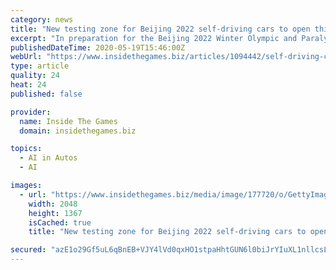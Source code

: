 ```yaml
---
category: news
title: "New testing zone for Beijing 2022 self-driving cars to open this month"
excerpt: "In preparation for the Beijing 2022 Winter Olympic and Paralympic Games, driverless cars are set to begin transporting passengers in a fresh test"
publishedDateTime: 2020-05-19T15:46:00Z
webUrl: "https://www.insidethegames.biz/articles/1094442/self-driving-cars"
type: article
quality: 24
heat: 24
published: false

provider:
  name: Inside The Games
  domain: insidethegames.biz

topics:
  - AI in Autos
  - AI

images:
  - url: "https://www.insidethegames.biz/media/image/177720/o/GettyImages-605519872.jpg"
    width: 2048
    height: 1367
    isCached: true
    title: "New testing zone for Beijing 2022 self-driving cars to open this month"

secured: "azE1o29Gf5uL6qBnEB+VJY4lVd0qxHO1stpaHhtGUN6l0biJrYIuXL1nllcsLcSDNZBvpeEJ06yzF5CATH1wuxoVsrkGmsvWBEfYuwwDbbZXMVLkqePwgBr85Z07l3clhdLIgLi7Jizo6vKljbJTFOowqogYVUdswxQCWEzZKA5As10BCohWelkCtG96Xd1lV8d3HuxnPArQMV28U4B/hyGEo7iAS/fsUn9i1LCQCDqE6BCSDCNs53z4DBRTy86gVMRUmds4Uy6qj27ijWgJ0eXr+iy9jjErYmg/XTz6PvbAJsR/cKLSMB6te0ewvXnu;nWkr9wmXZPZI9+SlsZHcqg=="
---
```


